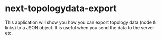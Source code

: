 # next-topologydata-export
This application will show you how you can export topology data (node & links) to a JSON object. It is useful when you send the data to the server etc.
